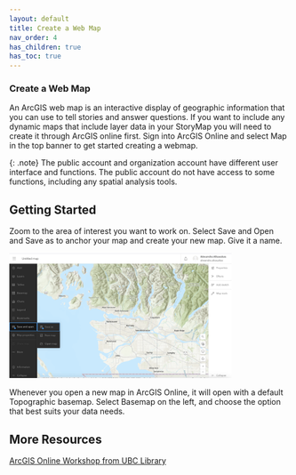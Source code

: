 ```yaml
---
layout: default
title: Create a Web Map
nav_order: 4
has_children: true
has_toc: true
---
```

### Create a Web Map

An ArcGIS web map is an interactive display of geographic information that you can use to tell stories and answer questions. If you want to include any dynamic maps that include layer data in your StoryMap you will need to create it through ArcGIS online first. Sign into ArcGIS Online and select Map in the top banner to get started creating a webmap. 

{: .note}
The public account and organization account have different user interface and functions. The public account do not have access to some functions, including any spatial analysis tools.

## Getting Started

Zoom to the area of interest you want to work on. Select Save and Open and Save as to anchor your map and create your new map. Give it a name.

<img src="images/WebmapZoom.png" alt="fig1" style="width:400px;"/>

Whenever you open a new map in ArcGIS Online, it will open with a default Topographic basemap. Select Basemap on the left, and choose the option that best suits your data needs.

## More Resources
[ArcGIS Online Workshop from UBC Library](https://ubc-library-rc.github.io/intro-AGOL/content/create-a-web-map.html)











